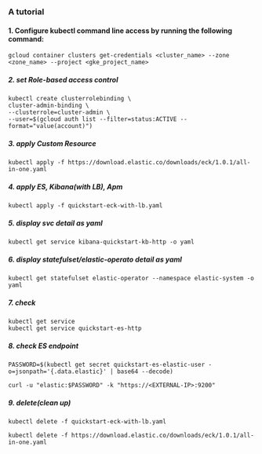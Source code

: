 ### A tutorial 

#### 1. Configure kubectl command line access by running the following command:

```
gcloud container clusters get-credentials <cluster_name> --zone <zone_name> --project <gke_project_name>
```


##### 2. set Role-based access control

```
kubectl create clusterrolebinding \
cluster-admin-binding \
--clusterrole=cluster-admin \
--user=$(gcloud auth list --filter=status:ACTIVE --format="value(account)")
```

##### 3. apply Custom Resource 
```
kubectl apply -f https://download.elastic.co/downloads/eck/1.0.1/all-in-one.yaml
```

##### 4. apply ES, Kibana(with LB), Apm 
```
kubectl apply -f quickstart-eck-with-lb.yaml
```

##### 5. display svc detail as yaml
```
kubectl get service kibana-quickstart-kb-http -o yaml
```

##### 6. display statefulset/elastic-operato detail as yaml
```
kubectl get statefulset elastic-operator --namespace elastic-system -o yaml
```

##### 7. check <EXTERNAL-IP>

```
kubectl get service
kubectl get service quickstart-es-http
```

##### 8. check ES endpoint 

```
PASSWORD=$(kubectl get secret quickstart-es-elastic-user -o=jsonpath='{.data.elastic}' | base64 --decode)
```

```
curl -u "elastic:$PASSWORD" -k "https://<EXTERNAL-IP>:9200"
```

##### 9. delete(clean up)
```
kubectl delete -f quickstart-eck-with-lb.yaml
```

```
kubectl delete -f https://download.elastic.co/downloads/eck/1.0.1/all-in-one.yaml
```
```
